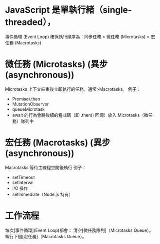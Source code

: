 # JavaScript 是單執行緒（single-threaded），
事件循環 (Event Loop) 確保執行順序為：同步任務 > 微任務 (Microtasks) > 宏任務 (Macrotasks)

# 微任務 (Microtasks) (異步(asynchronous))
Microtasks 上下文結束後立即執行的任務，通常>Macrotasks。
例子：
* Promise/.then
* MutationObserver
* queueMicrotask
* await 的行為會將後續的程式碼（即 .then() 回調）放入 Microtasks（微任務）隊列中


# 宏任務 (Macrotasks) (異步(asynchronous))
Macrotasks 等待主線程空閒後執行
例子：
* setTimeout
* setInterval
* I/O 操作
* setImmediate（Node.js 特有）

# 工作流程
每次[事件循環](Event Loop)都會：
清空[微任務隊列]（Microtasks Queue）。
執行下個[宏任務]（Macrotasks Queue）。


